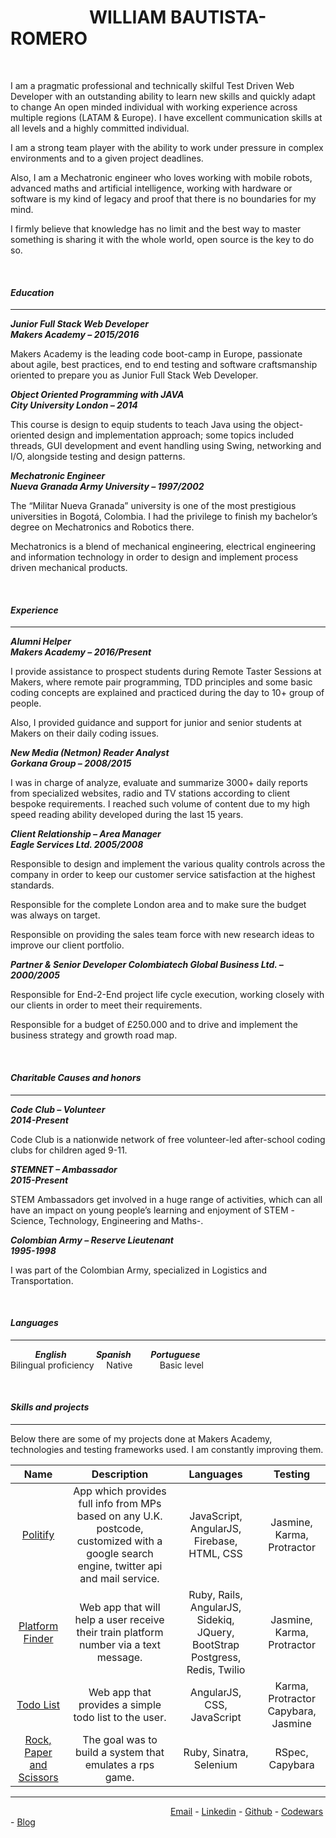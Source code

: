 &nbsp;&nbsp;&nbsp;&nbsp;&nbsp;&nbsp;&nbsp;&nbsp;&nbsp;&nbsp;&nbsp;&nbsp;&nbsp;&nbsp;&nbsp;&nbsp;&nbsp;&nbsp; WILLIAM BAUTISTA-ROMERO
================================

&nbsp;

I am a pragmatic professional and technically skilful Test Driven Web Developer with an outstanding ability to learn new skills and quickly adapt to change An open minded individual with working experience across multiple regions (LATAM & Europe). I have excellent communication skills at all levels and a highly committed individual.

I am a strong team player with the ability to work under pressure in complex environments and to a given project deadlines.

Also, I am a Mechatronic engineer who loves working with mobile robots, advanced maths and artificial intelligence, working with hardware or software is my kind
of legacy and proof that there is no boundaries for my mind.

I firmly believe that knowledge has no limit and the best way to master something is sharing it with the whole world, open source is the key to do so.


&nbsp;

#### _Education_
---
**_Junior Full Stack Web Developer   
Makers Academy – 2015/2016_**

Makers Academy is the leading code boot-camp in Europe, passionate about agile, best  practices, end to end testing and software craftsmanship oriented to prepare you as Junior Full Stack Web Developer.

**_Object Oriented Programming with JAVA  
City University London – 2014_**

This course is design to equip students to teach Java using the object-oriented design and implementation approach; some topics included threads, GUI development and event handling using Swing, networking and I/O, alongside testing and design patterns.


**_Mechatronic Engineer  
Nueva Granada Army University – 1997/2002_**

The “Militar Nueva Granada” university is one of the most prestigious universities in Bogotá, Colombia. I had the privilege to finish my bachelor’s degree on Mechatronics and Robotics there.

Mechatronics is a blend of mechanical engineering, electrical engineering and information technology in order to design and implement process driven mechanical products.

&nbsp;

#### _Experience_
-------------------------

**_Alumni Helper  
Makers Academy – 2016/Present_**

I provide assistance to prospect students during Remote Taster Sessions at Makers, where remote pair programming, TDD principles and some basic coding concepts are explained and practiced during the day to 10+ group of people.

Also, I provided guidance and support for junior and senior students at Makers on their daily coding issues.

**_New Media (Netmon) Reader Analyst  
Gorkana Group – 2008/2015_**

I was in charge of analyze, evaluate and summarize 3000+ daily reports from specialized websites, radio and TV stations according to client bespoke requirements. I reached such volume of content due to my high speed reading ability developed during the last 15 years.


**_Client Relationship – Area Manager  
Eagle Services Ltd.  2005/2008_**  

Responsible to design and implement the various quality controls across the company in order to keep our customer service satisfaction at the highest standards.

Responsible for the complete London area and to make sure the budget was always on target.

Responsible on providing the sales team force with new research ideas to improve our client portfolio.

**_Partner & Senior Developer
Colombiatech Global Business Ltd. – 2000/2005_**

Responsible for End-2-End project life cycle execution, working closely with our clients in order to meet their requirements.

Responsible for a budget of £250.000 and to drive and implement the business strategy and growth road map.

&nbsp;

#### _Charitable Causes and honors_
--------------------

**_Code Club –  Volunteer  
2014-Present_**

Code Club is a nationwide network of free volunteer-led after-school coding clubs for children aged 9-11.

**_STEMNET –  Ambassador  
2015-Present_**

STEM Ambassadors get involved in a huge range of activities, which can all have an impact on young people’s learning and enjoyment of STEM -Science, Technology, Engineering and Maths-.


**_Colombian Army – Reserve Lieutenant  
1995-1998_**  

I was part of the Colombian Army, specialized in Logistics and Transportation.

&nbsp;

#### _Languages_
-----------

&nbsp;&nbsp;&nbsp;&nbsp;&nbsp;&nbsp;&nbsp;&nbsp;&nbsp;&nbsp;**_English_** &nbsp;&nbsp;&nbsp;&nbsp;&nbsp;&nbsp;&nbsp;&nbsp;&nbsp;&nbsp; **_Spanish_** &nbsp;&nbsp;&nbsp;&nbsp;&nbsp;&nbsp; **_Portuguese_**  
Bilingual proficiency&nbsp;&nbsp;&nbsp;&nbsp; Native &nbsp;&nbsp;&nbsp;&nbsp;&nbsp;&nbsp;&nbsp;&nbsp;&nbsp;&nbsp;Basic level
&nbsp;



&nbsp;

#### _Skills and projects_
---

Below there are some of my projects done at Makers Academy, technologies and testing frameworks used. I am constantly improving them.

|                                **Name**                                |                                                              **Description**                                                              |                                **Languages**                                |             **Testing**             |
|:----------------------------------------------------------------------:|:-----------------------------------------------------------------------------------------------------------------------------------------:|:---------------------------------------------------------------------------:|:-----------------------------------:|
|            [Politify](https://github.com/Willibaur/politify)           | App which provides full info from MPs based on any  U.K. postcode, customized with a google search engine, twitter api and mail service.  |                  JavaScript, AngularJS, Firebase, HTML, CSS                 |      Jasmine, Karma, Protractor     |
|     [Platform Finder](https://github.com/Willibaur/platform-finder)    | Web app that will help a user receive their train  platform number via a text message.                                                    | Ruby, Rails, AngularJS, Sidekiq, JQuery, BootStrap Postgress, Redis, Twilio |      Jasmine, Karma, Protractor     |
|        [Todo List](https://github.com/Willibaur/todo_challenge)        | Web app that provides a simple todo list to the user.                                                                                     |                          AngularJS, CSS, JavaScript                         | Karma, Protractor Capybara, Jasmine |
| [Rock, Paper and Scissors](https://github.com/Willibaur/rps-challenge) | The goal was to build a system that emulates a rps game.                                                                                  |                           Ruby, Sinatra, Selenium                           |           RSpec, Capybara           |


-------

&nbsp;&nbsp;&nbsp;&nbsp;&nbsp;&nbsp;&nbsp;&nbsp;&nbsp;&nbsp;&nbsp;&nbsp;&nbsp;&nbsp;&nbsp;&nbsp;&nbsp;&nbsp;&nbsp;&nbsp;&nbsp;&nbsp;&nbsp;&nbsp;&nbsp;&nbsp;&nbsp;&nbsp;&nbsp;&nbsp;&nbsp;&nbsp;&nbsp;&nbsp;&nbsp;&nbsp;&nbsp;&nbsp;&nbsp;&nbsp;&nbsp;&nbsp;&nbsp;&nbsp;&nbsp;&nbsp;&nbsp;&nbsp;&nbsp;&nbsp;&nbsp;&nbsp;&nbsp;&nbsp;&nbsp;&nbsp;&nbsp;&nbsp;&nbsp;&nbsp;&nbsp;&nbsp;&nbsp;&nbsp; [Email](williambautista@gmail.com) - [Linkedin](uk.linkedin.com/in/willibaur) - [Github](github.com/Willibaur) -  [Codewars](http://www.codewars.com/users/willibaur) - [Blog](https://willibaur.github.io/)
